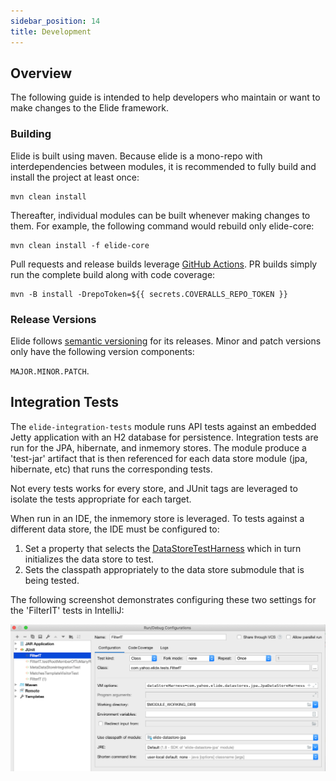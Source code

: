```yaml
---
sidebar_position: 14
title: Development
---
```


Overview
--------

The following guide is intended to help developers who maintain or want to make changes to the Elide framework.

### Building

Elide is built using maven.  Because elide is a mono-repo with interdependencies between modules, it is recommended to 
fully build and install the project at least once:

```console
mvn clean install
```

Thereafter, individual modules can be built whenever making changes to them.  For example, the following command would 
rebuild only elide-core:

```console
mvn clean install -f elide-core
```

Pull requests and release builds leverage [GitHub Actions](https://docs.github.com/en/actions). PR builds simply run the 
complete build along with code coverage:

```console
mvn -B install -DrepoToken=${{ secrets.COVERALLS_REPO_TOKEN }}
```

### Release Versions

Elide follows [semantic versioning](https://semver.org/) for its releases. Minor and patch versions only have the 
following version components:

`MAJOR.MINOR.PATCH`.

Integration Tests
-----------------

The `elide-integration-tests` module runs API tests against an embedded Jetty application with an H2 database for 
persistence. Integration tests are run for the JPA, hibernate, and inmemory stores. The module produce a 'test-jar' 
artifact that is then referenced for each data store module (jpa, hibernate, etc) that runs the corresponding tests.

Not every tests works for every store, and JUnit tags are leveraged to isolate the tests appropriate for each target.

When run in an IDE, the inmemory store is leveraged. To tests against a different data store, the IDE must be configured
to:

1. Set a property that selects the
   [DataStoreTestHarness](https://github.com/paion-data/elide/blob/master/elide-core/src/main/java/com/paiondata/elide/core/datastore/test/DataStoreTestHarness.java)
   which in turn initializes the data store to test.
2. Sets the classpath appropriately to the data store submodule that is being tested.

The following screenshot demonstrates configuring these two settings for the 'FilterIT' tests in IntelliJ:

![Configuring IT Tests In Intellij](./img/intellij-config.png)
